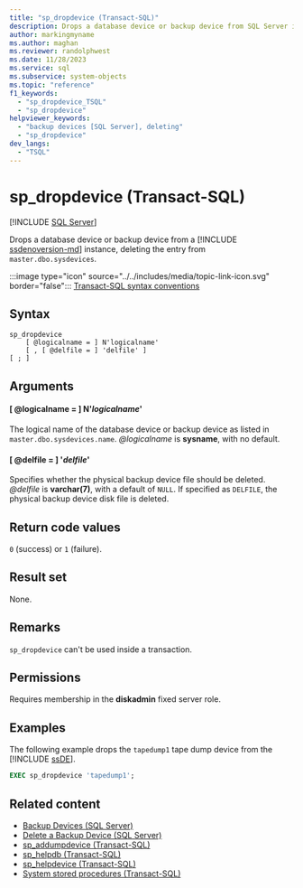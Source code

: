 ```yaml
---
title: "sp_dropdevice (Transact-SQL)"
description: Drops a database device or backup device from SQL Server instance, deleting the entry from master.dbo.sysdevices.
author: markingmyname
ms.author: maghan
ms.reviewer: randolphwest
ms.date: 11/28/2023
ms.service: sql
ms.subservice: system-objects
ms.topic: "reference"
f1_keywords:
  - "sp_dropdevice_TSQL"
  - "sp_dropdevice"
helpviewer_keywords:
  - "backup devices [SQL Server], deleting"
  - "sp_dropdevice"
dev_langs:
  - "TSQL"
---
```

# sp_dropdevice (Transact-SQL)

[!INCLUDE [SQL Server](../../includes/applies-to-version/sqlserver.md)]

Drops a database device or backup device from a [!INCLUDE [ssdenoversion-md](../../includes/ssdenoversion-md.md)] instance, deleting the entry from `master.dbo.sysdevices`.

:::image type="icon" source="../../includes/media/topic-link-icon.svg" border="false"::: [Transact-SQL syntax conventions](../../t-sql/language-elements/transact-sql-syntax-conventions-transact-sql.md)

## Syntax

```syntaxsql
sp_dropdevice
    [ @logicalname = ] N'logicalname'
    [ , [ @delfile = ] 'delfile' ]
[ ; ]
```

## Arguments

#### [ @logicalname = ] N'*logicalname*'

The logical name of the database device or backup device as listed in `master.dbo.sysdevices.name`. *@logicalname* is **sysname**, with no default.

#### [ @delfile = ] '*delfile*'

Specifies whether the physical backup device file should be deleted. *@delfile* is **varchar(7)**, with a default of `NULL`. If specified as `DELFILE`, the physical backup device disk file is deleted.

## Return code values

`0` (success) or `1` (failure).

## Result set

None.

## Remarks

`sp_dropdevice` can't be used inside a transaction.

## Permissions

Requires membership in the **diskadmin** fixed server role.

## Examples

The following example drops the `tapedump1` tape dump device from the [!INCLUDE [ssDE](../../includes/ssde-md.md)].

```sql
EXEC sp_dropdevice 'tapedump1';
```

## Related content

- [Backup Devices (SQL Server)](../backup-restore/backup-devices-sql-server.md)
- [Delete a Backup Device (SQL Server)](../backup-restore/delete-a-backup-device-sql-server.md)
- [sp_addumpdevice (Transact-SQL)](sp-addumpdevice-transact-sql.md)
- [sp_helpdb (Transact-SQL)](sp-helpdb-transact-sql.md)
- [sp_helpdevice (Transact-SQL)](sp-helpdevice-transact-sql.md)
- [System stored procedures (Transact-SQL)](system-stored-procedures-transact-sql.md)

